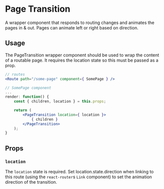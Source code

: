 # Page Transition

A wrapper component that responds to routing changes and animates the pages in & out. 
Pages can animate left or right based on direction.

## Usage

The PageTransition wrapper component should be used to wrap the content of a routable page. 
It requires the location state so this must be passed as a prop.

```jsx
// routes
<Route path="/some-page" component={ SomePage } />

// SomePage component
...
render: function() {
	const { children, location } = this.props;

    return (
		<PageTransition location={ location }>
			{ children }
		</PageTransition>
    );
}
```

## Props

### `location`

The `location` state is required.
Set location.state.direction when linking to this route (using the `react-router`s `Link` component) to set the animation direction of the transition.

